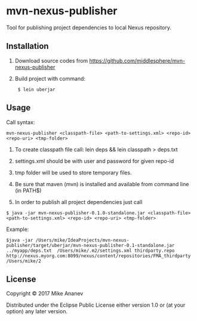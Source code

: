 # mvn-nexus-publisher

Tool for publishing project dependencies to local Nexus repository.

## Installation

1. Download source codes from https://github.com/middlesphere/mvn-nexus-publisher
2. Build project with command:

        $ lein uberjar


## Usage

Call syntax:

```mvn-nexus-publisher <classpath-file> <path-to-settings.xml> <repo-id> <repo-uri> <tmp-folder>```

1. To create classpath file call: lein deps && lein classpath > deps.txt

2. settings.xml should be with user and password for given repo-id
3. tmp folder will be used to store temporary files.
4. Be sure that maven (mvn) is installed and available from command line (in PATH$)
5. In order to publish all project dependencies just call

```$ java -jar mvn-nexus-publisher-0.1.0-standalone.jar <classpath-file> <path-to-settings.xml> <repo-id> <repo-uri> <tmp-folder>```


Example:
    
    $java -jar /Users/mike/IdeaProjects/mvn-nexus-publisher/target/uberjar/mvn-nexus-publisher-0.1-standalone.jar ../myapp/deps.txt  /Users/mike/.m2/settings.xml thirdparty.repo http://nexus.myorg.com:8099/nexus/content/repositories/FMA_thirdparty /Users/mike/2

## License

Copyright © 2017 Mike Ananev

Distributed under the Eclipse Public License either version 1.0 or (at
your option) any later version.
